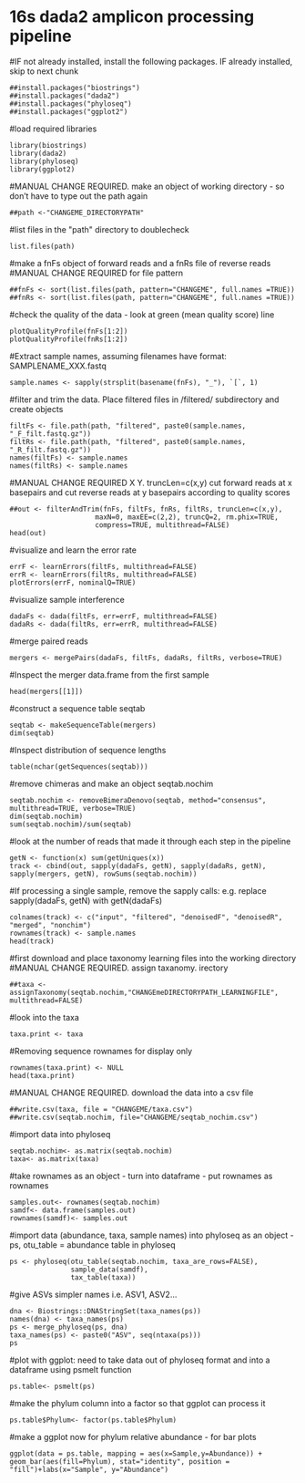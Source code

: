 # 16s dada2 amplicon processing pipeline
#IF not already installed, install the following packages. IF already installed, skip to next chunk
```{r}
##install.packages("biostrings")
##install.packages("dada2")
##install.packages("phyloseq")
##install.packages("ggplot2")
```
#load required libraries
```{r}
library(biostrings)
library(dada2)
library(phyloseq)
library(ggplot2)
```
#MANUAL CHANGE REQUIRED. make an object of working directory - so don’t have to type out the path again
```{r}
##path <-"CHANGEME_DIRECTORYPATH"
```
#list files in the "path" directory to doublecheck
```{r}
list.files(path)
```
#make a fnFs object of forward reads and a fnRs file of reverse reads
#MANUAL CHANGE REQUIRED for file pattern
```{r}
##fnFs <- sort(list.files(path, pattern="CHANGEME", full.names =TRUE))
##fnRs <- sort(list.files(path, pattern="CHANGEME", full.names =TRUE))
```
#check the quality of the data - look at green (mean quality score) line
```{r}
plotQualityProfile(fnFs[1:2])
plotQualityProfile(fnRs[1:2])
```
#Extract sample names, assuming filenames have format: SAMPLENAME_XXX.fastq
```{r}
sample.names <- sapply(strsplit(basename(fnFs), "_"), `[`, 1)
```
#filter and trim the data. Place filtered files in /filtered/ subdirectory and create objects
```{r}
filtFs <- file.path(path, "filtered", paste0(sample.names, "_F_filt.fastq.gz"))
filtRs <- file.path(path, "filtered", paste0(sample.names, "_R_filt.fastq.gz"))
names(filtFs) <- sample.names
names(filtRs) <- sample.names
```
#MANUAL CHANGE REQUIRED X Y. truncLen=c(x,y) cut forward reads at x basepairs and cut reverse reads at y basepairs according to quality scores
```{r}
##out <- filterAndTrim(fnFs, filtFs, fnRs, filtRs, truncLen=c(x,y),
                     maxN=0, maxEE=c(2,2), truncQ=2, rm.phix=TRUE,
                     compress=TRUE, multithread=FALSE) 
head(out)
```
#visualize and learn the error rate
```{r}
errF <- learnErrors(filtFs, multithread=FALSE)
errR <- learnErrors(filtRs, multithread=FALSE)
plotErrors(errF, nominalQ=TRUE)
```
#visualize sample interference
```{r}
dadaFs <- dada(filtFs, err=errF, multithread=FALSE)
dadaRs <- dada(filtRs, err=errR, multithread=FALSE)
```
#merge paired reads
```{r}
mergers <- mergePairs(dadaFs, filtFs, dadaRs, filtRs, verbose=TRUE)
```
#Inspect the merger data.frame from the first sample
```{r}
head(mergers[[1]])
```
#construct a sequence table seqtab
```{r}
seqtab <- makeSequenceTable(mergers)
dim(seqtab)
```
#Inspect distribution of sequence lengths
```{r}
table(nchar(getSequences(seqtab)))
```
#remove chimeras and make an object seqtab.nochim
```{r}
seqtab.nochim <- removeBimeraDenovo(seqtab, method="consensus", multithread=TRUE, verbose=TRUE)
dim(seqtab.nochim)
sum(seqtab.nochim)/sum(seqtab)
```
#look at the number of reads that made it through each step in the pipeline
```{r}
getN <- function(x) sum(getUniques(x))
track <- cbind(out, sapply(dadaFs, getN), sapply(dadaRs, getN), sapply(mergers, getN), rowSums(seqtab.nochim))
```
#If processing a single sample, remove the sapply calls: e.g. replace sapply(dadaFs, getN) with getN(dadaFs)
```{r}
colnames(track) <- c("input", "filtered", "denoisedF", "denoisedR", "merged", "nonchim")
rownames(track) <- sample.names
head(track)
```
#first download and place taxonomy learning files into the working directory
#MANUAL CHANGE REQUIRED. assign taxanomy. irectory
```{r}
##taxa <- assignTaxonomy(seqtab.nochim,"CHANGEmeDIRECTORYPATH_LEARNINGFILE", multithread=FALSE)
```
#look into the taxa
```{r}
taxa.print <- taxa 
```
#Removing sequence rownames for display only
```{r}
rownames(taxa.print) <- NULL
head(taxa.print)
```
#MANUAL CHANGE REQUIRED. download the data into a csv file
```{r}
##write.csv(taxa, file = "CHANGEME/taxa.csv")
##write.csv(seqtab.nochim, file="CHANGEME/seqtab_nochim.csv")
```
#import data into phyloseq
```{r}
seqtab.nochim<- as.matrix(seqtab.nochim)
taxa<- as.matrix(taxa)
```
#take rownames as an object - turn into dataframe - put rownames as rownames 
```{r}
samples.out<- rownames(seqtab.nochim)
samdf<- data.frame(samples.out)
rownames(samdf)<- samples.out
```
#import data (abundance, taxa, sample names) into phyloseq as an object - ps, otu_table = abundance table in phyloseq
```{r}
ps <- phyloseq(otu_table(seqtab.nochim, taxa_are_rows=FALSE), 
               sample_data(samdf), 
               tax_table(taxa))
```
#give ASVs simpler names i.e. ASV1, ASV2...
```{r}
dna <- Biostrings::DNAStringSet(taxa_names(ps))
names(dna) <- taxa_names(ps)
ps <- merge_phyloseq(ps, dna)
taxa_names(ps) <- paste0("ASV", seq(ntaxa(ps)))
ps
```
#plot with ggplot: need to take data out of phyloseq format and into a dataframe using psmelt function
```{r}
ps.table<- psmelt(ps)
```
#make the phylum column into a factor so that ggplot can process it
```{r}
ps.table$Phylum<- factor(ps.table$Phylum)
```
#make a ggplot now for phylum relative abundance - for bar plots
```{r}
ggplot(data = ps.table, mapping = aes(x=Sample,y=Abundance)) + geom_bar(aes(fill=Phylum), stat="identity", position = "fill")+labs(x="Sample", y="Abundance")
```
